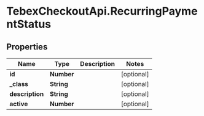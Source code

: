 # TebexCheckoutApi.RecurringPaymentStatus

## Properties

Name | Type | Description | Notes
------------ | ------------- | ------------- | -------------
**id** | **Number** |  | [optional] 
**_class** | **String** |  | [optional] 
**description** | **String** |  | [optional] 
**active** | **Number** |  | [optional] 


